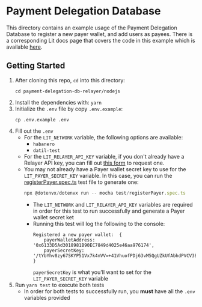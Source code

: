 # Payment Delegation Database

This directory contains an example usage of the Payment Delegation Database to register a new payer wallet, and add users as payees. There is a corresponding Lit docs page that covers the code in this example which is available [here](https://developer.litprotocol.com/sdk/paying-for-lit/payment-delegation-db).

## Getting Started

1. After cloning this repo, `cd` into this directory:
   ```
   cd payment-delegation-db-relayer/nodejs
   ```
2. Install the dependencies with: `yarn`
3. Initialize the `.env` file by copy `.env.example`:
   ```
   cp .env.example .env
   ```
4. Fill out the `.env`
   - For the `LIT_NETWORK` variable, the following options are available:
     - `habanero`
     - `datil-test`
   - For the `LIT_RELAYER_API_KEY` variable, if you don't already have a Relayer API key, you can fill out [this form](https://docs.google.com/forms/d/e/1FAIpQLSeVraHsp1evK_9j-8LpUBiEJWFn4G5VKjOWBmHFjxFRJZJdrg/viewform) to request one.
   - You may not already have a Payer wallet secret key to use for the `LIT_PAYER_SECRET_KEY` variable. In this case, you can run the [registerPayer.spec.ts](./test/registerPayer.spec.ts) test file to generate one:
     ```ts
     npx @dotenvx/dotenvx run -- mocha test/registerPayer.spec.ts
     ```
     - The `LIT_NETWORK` and `LIT_RELAYER_API_KEY` variables are required in order for this test to run successfully and generate a Payer wallet secret ket
     - Running this test will log the following to the console:
       ```
       Registered a new payer wallet:  {
           payerWalletAddress: '0x6133D5Ad3018981B90EC7849d4025e46aa976174',
           payerSecretKey: '/tYbYhv8zy67SKYP51Vx7k4nVV=+41VhuofPDj63vM5QgUZkUfAbhdPVCV3ByZnCIxRT6hWo9fVuVVktQaDHfOQ=='
       }
       ```
       `payerSecretKey` is what you'll want to set for the `LIT_PAYER_SECRET_KEY` variable
5. Run `yarn test` to execute both tests
   - In order for both tests to successfully run, you **must** have all the `.env` variables provided
